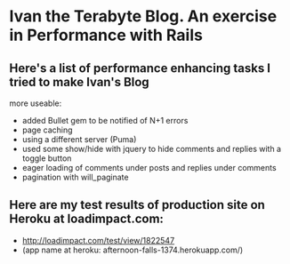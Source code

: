 # Ivan the Terabyte Blog. An exercise in Performance with Rails

## Here's a list of performance enhancing tasks I tried to make Ivan's Blog
more useable:
- added Bullet gem to be notified of N+1 errors
- page caching
- using a different server (Puma)
- used some show/hide with jquery to hide comments and replies with a toggle button
- eager loading of comments under posts and replies under comments
- pagination with will_paginate

## Here are my test results of production site on Heroku at loadimpact.com:
- http://loadimpact.com/test/view/1822547
- (app name at heroku: afternoon-falls-1374.herokuapp.com/)



